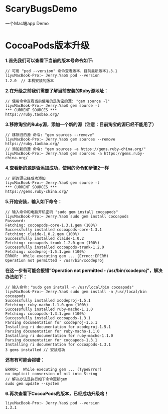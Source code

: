 # ScaryBugsDemo
一个Mac端app Demo

# CocoaPods版本升级

**1.首先我们可以查看下当前的版本号命令如下:**


```
// 可用 "pod --version" 命令查看版本，目前最新版本1.3.1
liyuMacBook-Pro:~ Jerry.Yao$ pod --version
1.2.0  // 本机安装的版本

```

**2.在升级之前我们需要了解当前安装的Ruby源地址：**

```
// 使用命令查看当前使用的是淘宝的源: "gem source -l" 
liyuMacBook-Pro:~ Jerry.Yao$ gem source -l
*** CURRENT SOURCES ***
https://ruby.taobao.org/

```

**3.移除淘宝的Ruby源，添加一个新的源（注意：目前淘宝的源已经不能用了）**

```
// 移除旧的源 命令: "gem sources --remove"
liyuMacBook-Pro:~ Jerry.Yao$ gem sources --remove https://ruby.taobao.org/
// 添加新的源 命令: "gem sources -a https://gems.ruby-china.org/"
liyuMacBook-Pro:~ Jerry.Yao$ gem sources -a https://gems.ruby-china.org/

```

**4.查看新的源是否添加成功，使用的命令和步骤2一样**

```
// 新的源已经成功添加
liyuMacBook-Pro:~ Jerry.Yao$ gem source -l
*** CURRENT SOURCES ***
https://gems.ruby-china.org/

```

**5.开始安装，输入如下命令：**

```
// 输入命令和电脑开机密码 "sudo gem install cocoapods" 
liyuMacBook-Pro:~ Jerry.Yao$ sudo gem install cocoapods
Password:
Fetching: cocoapods-core-1.3.1.gem (100%)
Successfully installed cocoapods-core-1.3.1
Fetching: claide-1.0.2.gem (100%)
Successfully installed claide-1.0.2
Fetching: cocoapods-trunk-1.2.0.gem (100%)
Successfully installed cocoapods-trunk-1.2.0
Fetching: xcodeproj-1.5.1.gem (100%)
ERROR:  While executing gem ... (Errno::EPERM)
Operation not permitted - /usr/bin/xcodeproj

```

**在这一步有可能会报错”Operation not permitted - /usr/bin/xcodeproj”，解决办法如下：**

```
// 输入命令："sudo gem install -n /usr/local/bin cocoapods"
liyuMacBook-Pro:~ Jerry.Yao$ sudo gem install -n /usr/local/bin cocoapods
Successfully installed xcodeproj-1.5.1
Fetching: ruby-macho-1.1.0.gem (100%)
Successfully installed ruby-macho-1.1.0
Fetching: cocoapods-1.3.1.gem (100%)
Successfully installed cocoapods-1.3.1
Parsing documentation for xcodeproj-1.5.1
Installing ri documentation for xcodeproj-1.5.1
Parsing documentation for ruby-macho-1.1.0
Installing ri documentation for ruby-macho-1.1.0
Parsing documentation for cocoapods-1.3.1
Installing ri documentation for cocoapods-1.3.1
3 gems installed // 安装成功

```

**还有有可能会报错：**

```
ERROR:  While executing gem ... (TypeError)
no implicit conversion of nil into String
// 解决办法是执行如下命令更新gem
sudo gem update --system

```

**6.再次查看下CocoaPods的版本，已经成功升级咯！**

```
liyuMacBook-Pro:~ Jerry.Yao$ pod --version
1.3.1

```